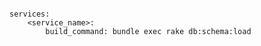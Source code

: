 <!-- usedin: [ _includes/_inlines/Deployment/common/building-your-service] - layout:code post: building-your-service_build-command -->

```

services:
    <service_name>:
        build_command: bundle exec rake db:schema:load

```
